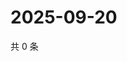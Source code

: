 # 2025-09-20

共 0 条

<!-- BEGIN ZHIHUVIDEO -->
<!-- 最后更新时间 Sat Sep 20 2025 13:10:22 GMT+0800 (China Standard Time) -->

<!-- END ZHIHUVIDEO -->
